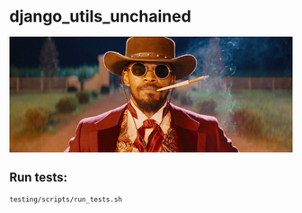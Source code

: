 # django_utils_unchained

![](./splash_780.jpg)


## Run tests:

```
testing/scripts/run_tests.sh
```